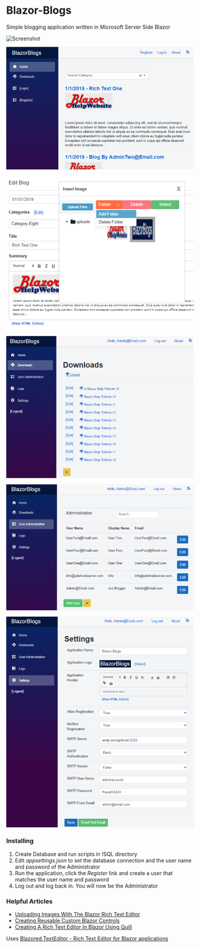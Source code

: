 # Blazor-Blogs
Simple blogging application written in Microsoft Server Side Blazor

![Screenshot](Animation.gif)

![Screenshot](Screenshot001.png)

![Screenshot](Screenshot002.png)

![Screenshot](Screenshot003.png)

![Screenshot](Screenshot004.png)

![Screenshot](Screenshot005.png)

### Installing

1) Create Database and run scripts in !SQL directory
2) Edit *appsettings.json* to set the database connection and the user name and password of the Administrator
3) Run the application, click the *Register* link and create a user that matches the user name and password
4) Log out and log back in. You will now be the Administrator 

### Helpful Articles

* [Uploading Images With The Blazor Rich Text Editor](http://blazorhelpwebsite.com/Blog/tabid/61/EntryId/4369/Uploading-Images-With-The-Blazor-Rich-Text-Editor.aspx "BlazorHelpWebsite.com")
* [Creating Reusable Custom Blazor Controls](http://blazorhelpwebsite.com/Blog/tabid/61/EntryId/4365/Creating-Reusable-Custom-Blazor-Controls.aspx "BlazorHelpWebsite.com")
* [Creating A Rich Text Editor In Blazor Using Quill](http://blazorhelpwebsite.com/Blog/tabid/61/EntryId/4364/Creating-A-Rich-Text-Editor-In-Blazor-Using-Quill.aspx "BlazorHelpWebsite.com")

Uses [Blazored.TextEditor - Rich Text Editor for Blazor applications](https://github.com/Blazored/TextEditor "BlazorHelpWebsite.com")
